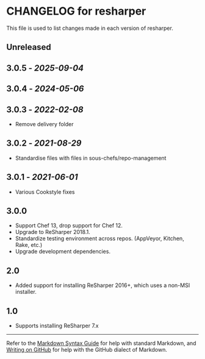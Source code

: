 # CHANGELOG for resharper

This file is used to list changes made in each version of resharper.

## Unreleased

## 3.0.5 - *2025-09-04*

## 3.0.4 - *2024-05-06*

## 3.0.3 - *2022-02-08*

- Remove delivery folder

## 3.0.2 - *2021-08-29*

- Standardise files with files in sous-chefs/repo-management

## 3.0.1 - *2021-06-01*

- Various Cookstyle fixes

## 3.0.0

- Support Chef 13, drop support for Chef 12.
- Upgrade to ReSharper 2018.1.
- Standardize testing environment across repos.  (AppVeyor, Kitchen, Rake, etc.)
- Upgrade development dependencies.

## 2.0

- Added support for installing ReSharper 2016+, which uses a non-MSI installer.

## 1.0

- Supports installing ReSharper 7.x

- - -
Refer to the [Markdown Syntax Guide](https://daringfireball.net/projects/markdown/syntax) for help with standard Markdown, and [Writing on GitHub](https://help.github.com/categories/writing-on-github/) for help with the GitHub dialect of Markdown.

